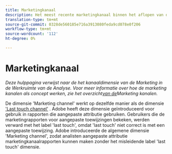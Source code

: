 ```yaml
---
title: Marketingkanaal
description: Het meest recente marketingkanaal binnen het aflopen van de betrokkenheid van de bezoeker.
translation-type: tm+mt
source-git-commit: 0328de560185e716a3913080feda9cd078e0f206
workflow-type: tm+mt
source-wordcount: '112'
ht-degree: 0%

---
```



# Marketingkanaal

*Deze hulppagina verwijst naar de het kanaaldimensie van de Marketing in de Werkruimte van de Analyse. Voor meer informatie over hoe de marketing kanalen als concept werken, zie het overzicht[van de](../c-marketing-channels/c-getting-started-mchannel.md)Marketing kanalen.*

De dimensie &#39;Marketing channel&#39; werkt op dezelfde manier als de dimensie [&#39;Last touch channel&#39;](last-touch-channel.md) . Adobe heeft deze dimensie geïntroduceerd voor gebruik in rapporten die aangepaste attributie gebruiken. Gebruikers die de marketingrapporten voor aangepaste toewijzingen bekeken, werden verward met het label &#39;last touch&#39;, omdat &#39;last touch&#39; niet correct is met een aangepaste toewijzing. Adobe introduceerde de algemene dimensie &#39;Marketing channel&#39;, zodat analisten aangepaste attributie marketingkanaalrapporten kunnen maken zonder het misleidende label &#39;last touch&#39; dimensie.
